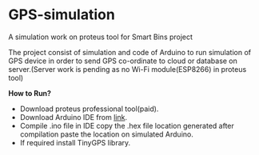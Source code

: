 # GPS-simulation
A simulation work on proteus tool for Smart Bins project 

The project consist of simulation and code of Arduino to run simulation of GPS device in order to send GPS co-ordinate to cloud or database on server.(Server work is pending as no Wi-Fi module(ESP8266) in proteus tool)

**How to Run?**

- Download proteus professional tool(paid).
- Download Arduino IDE from [link](https://www.arduino.cc/).
- Compile .ino file in IDE copy the .hex file location generated after compilation paste the location on simulated Arduino.
- If required install TinyGPS library.
